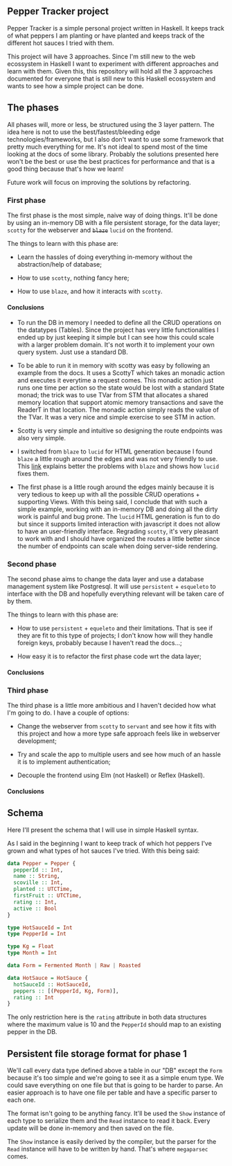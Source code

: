 
## Pepper Tracker project

Pepper Tracker is a simple personal project written in Haskell. It keeps track
of what peppers I am planting or have planted and keeps track of the different
hot sauces I tried with them.

This project will have 3 approaches. Since I'm still new to the web ecossystem in
Haskell I want to experiment with different approaches and learn with them.
Given this, this repository will hold all the 3 approaches documented for
everyone that is still new to this Haskell ecossystem and wants to see how a
simple project can be done.

## The phases

All phases will, more or less, be structured using the 3 layer pattern. The idea
here is not to use the best/fastest/bleeding edge technologies/frameworks, but I
also don't want to use some framework that pretty much everything for me. It's
not ideal to spend most of the time looking at the docs of some library.
Probably the solutions presented here won't be the best or use the best
practices for performance and that is a good thing because that's how we learn!

Future work will focus on improving the solutions by refactoring.

### First phase

The first phase is the most simple, naive way of doing things. It'll be done by
using an in-memory DB with a file persistent storage, for the data layer;
`scotty` for the webserver and ~~`blaze`~~ `lucid` on the frontend.

The things to learn with this phase are:

  - Learn the hassles of doing everything in-memory without the abstraction/help
    of database;

  - How to use `scotty`, nothing fancy here;

  - How to use `blaze`, and how it interacts with `scotty`.

#### Conclusions

- To run the DB in memory I needed to define all the CRUD operations on the
  datatypes (Tables). Since the project has very little functionalities I ended
  up by just keeping it simple but I can see how this could scale with a larger
  problem domain. It's not worth it to implement your own query system. Just use
  a standard DB.

- To be able to run it in memory with scotty was easy by following an example
  from the docs. It uses a ScottyT which takes an monadic action and executes it
  everytime a request comes. This monadic action just runs one time per action so the state
  would be lost with a standard State monad; the trick was to use TVar from STM
  that allocates a shared memory location that support atomic memory
  transactions and save the ReaderT in that location. The monadic action simply
  reads the value of the TVar. It was a very nice and simple exercise to see STM
  in action.

- Scotty is very simple and intuitive so designing the route endpoints was
  also very simple.

- I switched from `blaze` to `lucid` for HTML generation because I found
  `blaze` a little rough around the edges and was not very friendly to use. This
  [link](https://chrisdone.com/posts/lucid/) explains better the problems with
  `blaze` and shows how `lucid` fixes them.

- The first phase is a little rough around the edges mainly because it is very
  tedious to keep up with all the possible CRUD operations + supporting Views.
  With this being said, I conclude that with such a simple example, working with
  an in-memory DB and doing all the dirty work is painful and bug prone. The
  `lucid` HTML generation is fun to do but since it supports limited interaction
  with javascript it does not allow to have an user-friendly interface.
  Regrading `scotty`, it's very pleasant to work with and I should have
  organized the routes a little better since the number of endpoints can scale
  when doing server-side rendering. 

### Second phase

The second phase aims to change the data layer and use a database management
system like Postgresql. It will use `persistent` + `esqueleto` to interface with
the DB and hopefully everything relevant will be taken care of by them.

The things to learn with this phase are:

  - How to use `persistent` + `equeleto` and their limitations. That is see if
    they are fit to this type of projects; I don't know how will they handle
    foreign keys, probably because I haven't read the docs...;

  - How easy it is to refactor the first phase code wrt the data layer;

#### Conclusions

### Third phase

The third phase is a little more ambitious and I haven't decided how what I'm
going to do. I have a couple of options:

  - Change the webserver from `scotty` to `servant` and see how it fits with
    this project and how a more type safe approach feels like in webserver
    development;

  - Try and scale the app to multiple users and see how much of an hassle it is
    to implement authentication;

  - Decouple the frontend using Elm (not Haskell) or Reflex (Haskell).

#### Conclusions

## Schema

Here I'll present the schema that I will use in simple Haskell syntax.

As I said in the beginning I want to keep track of which hot peppers I've grown
and what types of hot sauces I've tried. With this being said:

```Haskell
data Pepper = Pepper {
  pepperId :: Int,
  name :: String,
  scoville :: Int,
  planted :: UTCTime,
  firstFruit :: UTCTime,
  rating :: Int,
  active :: Bool
}

type HotSauceId = Int
type PepperId = Int

type Kg = Float
type Month = Int

data Form = Fermented Month | Raw | Roasted

data HotSauce = HotSauce {
  hotSauceId :: HotSauceId,
  peppers :: [(PepperId, Kg, Form)],
  rating :: Int 
}
```

The only restriction here is the `rating` attribute in both data structures
where the maximum value is 10 and the `PepperId` should map to an existing
pepper in the DB.

## Persistent file storage format for phase 1

We'll call every data type defined above a table in our "DB" except the `Form`
because it's too simple and we're going to see it as a simple enum type. We
could save everything on one file but that is going to be harder to parse. An
easier approach is to have one file per table and have a specific parser to each
one.

The format isn't going to be anything fancy. It'll be used the `Show` instance
of each type to serialize them and the `Read` instance to read it back. Every
update will be done in-memory and then saved on the file.

The `Show` instance is easily derived by the compiler, but the parser for the
`Read` instance will have to be written by hand. That's where `megaparsec`
comes.
